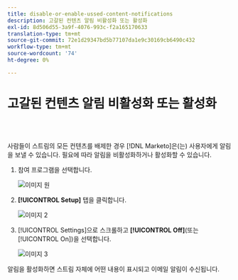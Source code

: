 ```yaml
---
title: disable-or-enable-ussed-content-notifications
description: 고갈된 컨텐츠 알림 비활성화 또는 활성화
exl-id: 8d506d55-3a9f-4076-993c-f2a165170633
translation-type: tm+mt
source-git-commit: 72e1d29347bd5b77107da1e9c30169cb6490c432
workflow-type: tm+mt
source-wordcount: '74'
ht-degree: 0%

---
```


# 고갈된 컨텐츠 알림 비활성화 또는 활성화

<br> 

사람들이 스트림의 모든 컨텐츠를 배제한 경우 [!DNL Marketo]은(는) 사용자에게 알림을 보낼 수 있습니다. 필요에 따라 알림을 비활성화하거나 활성화할 수 있습니다.

1. 참여 프로그램을 선택합니다.

   ![이미지 원](/help/sky/assets/engagement-programs/disable-or-enable-exhausted-content-notifications/disable-or-enable-exhausted-content-notifications-1.png)

1. **[!UICONTROL Setup]** 탭을 클릭합니다.

   ![이미지 2](/help/sky/assets/engagement-programs/disable-or-enable-exhausted-content-notifications/disable-or-enable-exhausted-content-notifications-2.png)

1. [!UICONTROL Settings]으로 스크롤하고 **[!UICONTROL Off]**(또는 [!UICONTROL On])을 선택합니다.

   ![이미지 3](/help/sky/assets/engagement-programs/disable-or-enable-exhausted-content-notifications/disable-or-enable-exhausted-content-notifications-3.png)

알림을 활성화하면 스트림 자체에 어떤 내용이 표시되고 이메일 알림이 수신됩니다.
